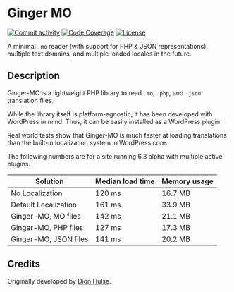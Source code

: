# Ginger MO

[![Commit activity](https://img.shields.io/github/commit-activity/m/swissspidy/ginger-mo)](https://github.com/swissspidy/ginger-mo/pulse/monthly)
[![Code Coverage](https://codecov.io/gh/swissspidy/ginger-mo/branch/main/graph/badge.svg)](https://codecov.io/gh/swissspidy/ginger-mo)
[![License](https://img.shields.io/github/license/swissspidy/ginger-mo)](https://github.com/swissspidy/ginger-mo/blob/main/LICENSE)

A minimal `.mo` reader (with support for PHP & JSON representations), multiple text domains, and multiple loaded locales in the future.

## Description

Ginger-MO is a lightweight PHP library to read `.mo`, `.php`, and `.json` translation files.

While the library itself is platform-agnostic, it has been developed with WordPress in mind. Thus, it can be easily installed as a WordPress plugin.

Real world tests show that Ginger-MO is much faster at loading translations than the built-in localization system in WordPress core.

The following numbers are for a site running 6.3 alpha with multiple active plugins.

| Solution              | Median load time | Memory usage |
|-----------------------|------------------|--------------|
| No Localization       | 120 ms           | 16.7 MB      |
| Default Localization  | 161 ms           | 33.9 MB      |
| Ginger-MO, MO files   | 142 ms           | 21.1 MB      |
| Ginger-MO, PHP files  | 127 ms           | 17.3 MB      |
| Ginger-MO, JSON files | 141 ms           | 20.2 MB      |

## Credits

Originally developed by [Dion Hulse](https://github.com/dd32/ginger-mo).
